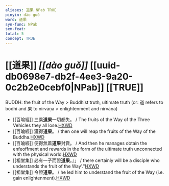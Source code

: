 ```yaml
---
aliases: 道果 NPab TRUE
pinyin: dào guǒ
word: 道果
syn-func: NPab
sem-feat: 
total: 5
concept: TRUE 
---
```

# [[道果]] *[[dào guǒ]]*  [[uuid-db0698e7-db2f-4ee3-9a20-0c2b2e0cebf0|NPab]] [[TRUE]]
BUDDH: the fruit of the Way > Buddhist truth, ultimate truth (or: 道 refers to bodhi and 果 to nirvāṇa > enlightenment and nirvāṇa)
 - [[百喻經]] 三乘**道果**一切都失。 / The fruits of the Way of the Three Vehicles they all lose.[HXWD](https://hxwd.org/textview.html?location=KR6b0066_T_002-0548b.47)
 - [[百喻經]] 獲得**道果**。 / then one will reap the fruits of the Way of the Buddha.[HXWD](https://hxwd.org/textview.html?location=KR6b0066_T_002-0549b.35)
 - [[百喻經]] 便得無着**道果**封賞。 / And then he manages obtain the enfeoffment and rewards in the form of the ultimate truth unconnected with the physical world.[HXWD](https://hxwd.org/textview.html?location=KR6b0066_T_003-0553b.2)
 - [[祖堂集]] 必有一子而證**道果**。』」 / there certainly will be a disciple who understands the fruit of the Way'."[HXWD](https://hxwd.org/textview.html?location=KR6q0002_Yan_001-1039a.27)
 - [[祖堂集]] 令證**道果**。 / he led him to understand the fruit of the Way (i.e. gain enlightenment).[HXWD](https://hxwd.org/textview.html?location=KR6q0002_Yan_002-1053a.15)